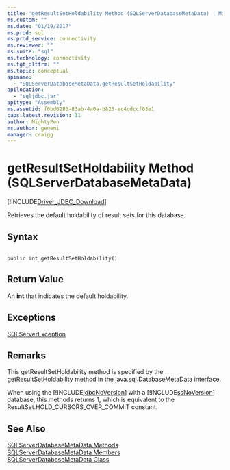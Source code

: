 ```yaml
---
title: "getResultSetHoldability Method (SQLServerDatabaseMetaData) | Microsoft Docs"
ms.custom: ""
ms.date: "01/19/2017"
ms.prod: sql
ms.prod_service: connectivity
ms.reviewer: ""
ms.suite: "sql"
ms.technology: connectivity
ms.tgt_pltfrm: ""
ms.topic: conceptual
apiname: 
  - "SQLServerDatabaseMetaData,getResultSetHoldability"
apilocation: 
  - "sqljdbc.jar"
apitype: "Assembly"
ms.assetid: f0bd6283-83ab-4a0a-b825-ec4cdccf03e1
caps.latest.revision: 11
author: MightyPen
ms.author: genemi
manager: craigg
---
```

# getResultSetHoldability Method (SQLServerDatabaseMetaData)
[!INCLUDE[Driver_JDBC_Download](../../../includes/driver_jdbc_download.md)]

  Retrieves the default holdability of result sets for this database.  
  
## Syntax  
  
```  
  
public int getResultSetHoldability()  
```  
  
## Return Value  
 An **int** that indicates the default holdability.  
  
## Exceptions  
 [SQLServerException](../../../connect/jdbc/reference/sqlserverexception-class.md)  
  
## Remarks  
 This getResultSetHoldability method is specified by the getResultSetHoldability method in the java.sql.DatabaseMetaData interface.  
  
 When using the [!INCLUDE[jdbcNoVersion](../../../includes/jdbcnoversion_md.md)] with a [!INCLUDE[ssNoVersion](../../../includes/ssnoversion_md.md)] database, this methods returns 1, which is equivalent to the ResultSet.HOLD_CURSORS_OVER_COMMIT constant.  
  
## See Also  
 [SQLServerDatabaseMetaData Methods](../../../connect/jdbc/reference/sqlserverdatabasemetadata-methods.md)   
 [SQLServerDatabaseMetaData Members](../../../connect/jdbc/reference/sqlserverdatabasemetadata-members.md)   
 [SQLServerDatabaseMetaData Class](../../../connect/jdbc/reference/sqlserverdatabasemetadata-class.md)  
  
  

